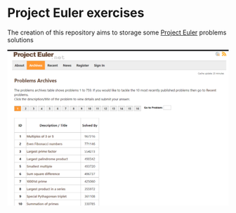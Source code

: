 # Project Euler exercises

The creation of this repository aims to storage some [Project Euler](https://projecteuler.net/archives) problems solutions

![Project Euler Website](Media/ProjectEulerWebsite.png)